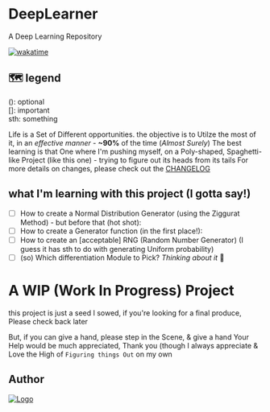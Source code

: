 # DeepLearner
A Deep Learning Repository

[![wakatime](https://wakatime.com/badge/github/adamwillisXanax/DeepLearner.svg)](https://wakatime.com/badge/github/adamwillisXanax/DeepLearner)

## 🗺 legend
(): optional
<br />
[]: important
<br />
sth: something 
 

Life is a Set of Different opportunities. the objective is to Utilze the most of it, in an _effective manner_ - __~90%__ of the time (_Almost Surely_) 
The best learning is that One where I'm pushing myself, on a Poly-shaped, Spaghetti-like Project (like this one) - trying to figure out its heads from its tails
For more details on changes, please check out the [CHANGELOG](CHANGELOG.md)

## what I'm learning with this project (I gotta say!)
- [ ] How to create a Normal Distribution Generator (using the Ziggurat Method) - but before that (hot shot):
- [ ] How to create a  Generator function (in the first place!):
- [ ] How to create an [acceptable] RNG (Random Number Generator) (I guess it has sth to do with generating  Uniform probability) 
- [ ] (so) Which differentiation Module to Pick?
*Thinking about it* 🤔

# A WIP (Work In Progress) Project
this project is just a seed I sowed,
if you're looking for a final produce,
Please check back later

But, if you can give a hand,
please step in the Scene, & give a hand
Your Help would be much appreciated, Thank you
(though I always appreciate & Love the High of `Figuring things Out` on my own


## Author

[![Logo](https://github.com/adamwillisXanax/adamwillisXanax/blob/main/Assets/logo.png)
](https://github.com/adamwillisXanax/adamwillisXanax)
